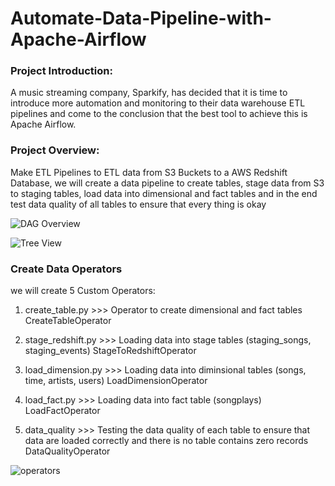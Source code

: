 # Automate-Data-Pipeline-with-Apache-Airflow

### Project Introduction:

A music streaming company, Sparkify, has decided that it is time to introduce more automation and monitoring to their data warehouse ETL pipelines and come to the conclusion that the best tool to achieve this is Apache Airflow.

### Project Overview:

Make ETL Pipelines to ETL data from S3 Buckets to a AWS Redshift Database, we will create a data pipeline to create tables, stage data from S3 to staging tables, load data into dimensional and fact tables and in the end test data quality of all tables to ensure that every thing is okay


![DAG Overview](https://user-images.githubusercontent.com/54687935/211743274-6b901c2a-40bf-4eb8-9916-1bbce14e6ed4.PNG)


![Tree View](https://user-images.githubusercontent.com/54687935/211743391-6fc6caf7-25da-4780-bcdd-a2afd127f327.PNG)


### Create Data Operators

we will create 5 Custom Operators:
1) create_table.py >>> Operator to create dimensional and fact tables   CreateTableOperator

2) stage_redshift.py >>> Loading data into stage tables (staging_songs, staging_events)    StageToRedshiftOperator

3) load_dimension.py >>> Loading data into diminsional tables (songs, time, artists, users)    LoadDimensionOperator

4) load_fact.py >>> Loading data into fact table (songplays)     LoadFactOperator

5) data_quality >>> Testing the data quality of each table to ensure that data are loaded correctly and there is no table contains zero records    DataQualityOperator


![operators](https://user-images.githubusercontent.com/54687935/211745215-ea93f57f-10d3-404f-a09d-4a3ab2e448d4.PNG)




